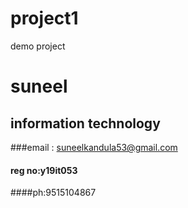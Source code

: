 # project1
demo project

# suneel
## information technology
###email : suneelkandula53@gmail.com
#### reg no:y19it053
####ph:9515104867
